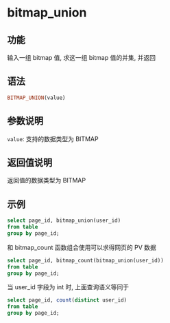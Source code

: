 # bitmap_union

## 功能

输入一组 bitmap 值, 求这一组 bitmap 值的并集, 并返回

## 语法

```Haskell
BITMAP_UNION(value)
```

## 参数说明

`value`: 支持的数据类型为 BITMAP

## 返回值说明

返回值的数据类型为 BITMAP

## 示例

```sql
select page_id, bitmap_union(user_id)
from table
group by page_id;
```

和 bitmap_count 函数组合使用可以求得网页的 PV 数据

```sql
select page_id, bitmap_count(bitmap_union(user_id))
from table
group by page_id;
```

当 user_id 字段为 int 时, 上面查询语义等同于

```sql
select page_id, count(distinct user_id)
from table
group by page_id;
```

